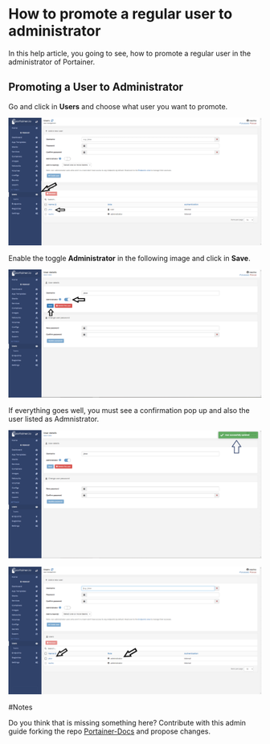 # How to promote a regular user to administrator

In this help article, you going to see, how to promote a regular user in the administrator of Portainer.

## Promoting a User to Administrator

Go and click in <b>Users</b> and choose what user you want to promote.

![promote](assets/promote1.png)

Enable the toggle <b>Administrator</b> in the following image and click in <b>Save</b>.

![promote](assets/promote2.png)

If everything goes well, you must see a confirmation pop up and also the user listed as Admnistrator.

![promote](assets/promote3.png)

![promote](assets/promote4.png)

#Notes

Do you think that is missing something here? Contribute with this admin guide forking the repo [Portainer-Docs](https://github.com/portainer/portainer-docs) and propose changes.